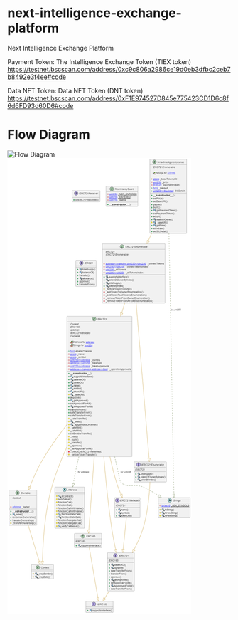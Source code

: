 # next-intelligence-exchange-platform
Next Intelligence Exchange Platform

Payment Token: The Intelligence Exchange Token (TIEX token)
https://testnet.bscscan.com/address/0xc9c806a2986ce19d0eb3dfbc2ceb7b8492e3f4ee#code

Data NFT Token: Data NFT Token (DNT token)
https://testnet.bscscan.com/address/0xF1E974527D845e775423CD1D6c8f6d6FD93d60D6#code

<h1>Flow Diagram</h1>

<img src="./flow.png" alt="Flow Diagram" title="Arch&Flowssss Diagram">
<img src="./archetcture.png" alt="Flow Diagram" title="Arch&Flowssss Diagram">
